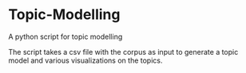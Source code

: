 # Topic-Modelling
A python script for topic modelling

The script takes a csv file with the corpus as input to generate a topic model and various visualizations on the topics.
